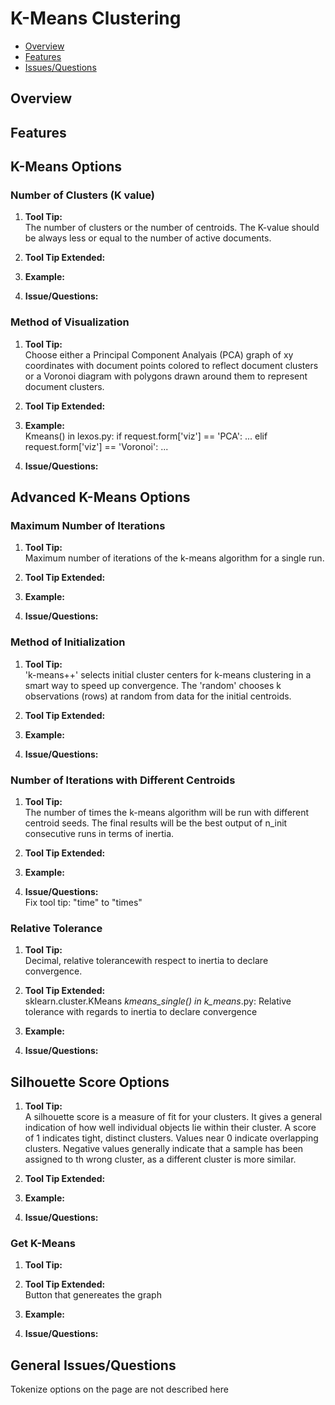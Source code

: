 # K-Means Clustering

* [Overview](#overview)
* [Features](#features)
* [Issues/Questions](#issues)

## <a name='overview'></a> Overview



## <a name='features'></a> Features
## K-Means Options

### Number of Clusters (K value)
1. __Tool Tip:__  
   The number of clusters or the number of centroids. The K-value should be always less or equal to the number of active documents.
2. __Tool Tip Extended:__  
   
3. __Example:__  
   
4. __Issue/Questions:__  
   
### Method of Visualization
1. __Tool Tip:__  
   Choose either a Principal Component Analyais (PCA) graph of xy coordinates with document points colored to reflect document clusters or a Voronoi diagram with polygons drawn around them to represent document clusters.
2. __Tool Tip Extended:__  
   
3. __Example:__  
   Kmeans() in lexos.py:
   if request.form['viz'] == 'PCA':
   ...
   elif request.form['viz'] == 'Voronoi':
   ...
   
4. __Issue/Questions:__  
   
## Advanced K-Means Options

### Maximum Number of Iterations
1. __Tool Tip:__  
   Maximum number of iterations of the k-means algorithm for a single run.
2. __Tool Tip Extended:__  
   
3. __Example:__  
   
4. __Issue/Questions:__  
   
   
### Method of Initialization
1. __Tool Tip:__  
   'k-means++' selects initial cluster centers for k-means clustering in a smart way to speed up convergence. The 'random' chooses k observations (rows) at random from data for the initial centroids.
2. __Tool Tip Extended:__  
   
3. __Example:__  
   
4. __Issue/Questions:__  
   
   
### Number of Iterations with Different Centroids
1. __Tool Tip:__  
   The number of times the k-means algorithm will be run with different centroid seeds. The final results will be the best output of n_init consecutive runs in terms of inertia.
2. __Tool Tip Extended:__  
   
3. __Example:__  
   
4. __Issue/Questions:__  
   Fix tool tip: "time" to "times"
   
### Relative Tolerance
1. __Tool Tip:__  
   Decimal, relative tolerancewith respect to inertia to declare convergence.
2. __Tool Tip Extended:__  
   sklearn.cluster.KMeans
   _kmeans_single() in k_means_.py: Relative tolerance with regards to inertia to declare convergence
   
3. __Example:__  
   
4. __Issue/Questions:__  
  
   
## Silhouette Score Options
1. __Tool Tip:__  
   A silhouette score is a measure of fit for your clusters. It gives a general indication of how well individual objects lie within their cluster. A score of 1 indicates tight, distinct clusters. Values near 0 indicate overlapping clusters. Negative values generally indicate that a sample has been assigned to th wrong cluster, as a different cluster is more similar.
2. __Tool Tip Extended:__  
   
3. __Example:__  
   
4. __Issue/Questions:__  
   
   
### Get K-Means
1. __Tool Tip:__  
   
2. __Tool Tip Extended:__  
   Button that genereates the graph
3. __Example:__  
   
4. __Issue/Questions:__  
   
## <a name='issues'></a> General Issues/Questions
Tokenize options on the page are not described here

